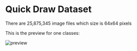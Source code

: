 # Quick Draw Dataset

There are 25,875,345 image files which size is 64x64 pixels

This is the preview for one classes:

![preview](images/campfire/overview.png)


